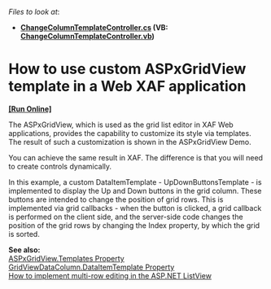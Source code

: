 <!-- default file list -->
*Files to look at*:

* **[ChangeColumnTemplateController.cs](./CS/WebExample.Module.Web/ChangeColumnTemplateController.cs) (VB: [ChangeColumnTemplateController.vb](./VB/WebExample.Module.Web/ChangeColumnTemplateController.vb))**
<!-- default file list end -->
# How to use custom ASPxGridView template in a Web XAF application
<!-- run online -->
**[[Run Online]](https://codecentral.devexpress.com/e1671)**
<!-- run online end -->


<p>The ASPxGridView, which is used as the grid list editor in XAF Web applications, provides the capability to customize its style via templates. The result of such a customization is shown in the ASPxGridView Demo.</p><p>You can achieve the same result in XAF. The difference is that you will need to create controls dynamically.</p><p>In this example, a custom DataItemTemplate - UpDownButtonsTemplate - is implemented to display the Up and Down buttons in the grid column. These buttons are intended to change the position of grid rows. This is implemented via grid callbacks - when the button is clicked, a grid callback is performed on the client side, and the server-side code changes the position of the grid rows by changing the Index property, by which the grid is sorted.</p><p><strong>See also:</strong><br />
<a href="http://documentation.devexpress.com/#AspNet/DevExpressWebASPxGridViewGridViewDataColumn_DataItemTemplatetopic"><u>ASPxGridView.Templates Property</u></a><br />
<a href="http://documentation.devexpress.com/#AspNet/DevExpressWebASPxGridViewGridViewDataColumn_DataItemTemplatetopic"><u>GridViewDataColumn.DataItemTemplate Property</u></a><br />
<a href="https://www.devexpress.com/Support/Center/p/E4610">How to implement multi-row editing in the ASP.NET ListView</a></p>

<br/>


